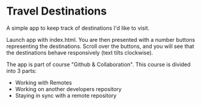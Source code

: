 # Travel Destinations

A simple app to keep track of destinations I'd like to visit.

Launch app with index.html. You are then presented with a number
buttons representing the destinations. Scroll over the buttons,
and you will see that the destinations behave responsively
(text tilts clockwise).

The app is part of course "Github & Collaboration".  This course
is divided into 3 parts:

* Working with Remotes
* Working on another developers repository
* Staying in sync with a remote repository
